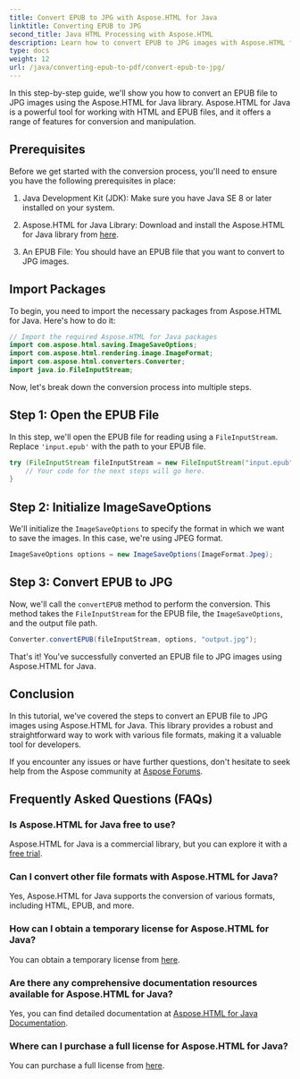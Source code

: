 ```yaml
---
title: Convert EPUB to JPG with Aspose.HTML for Java
linktitle: Converting EPUB to JPG
second_title: Java HTML Processing with Aspose.HTML
description: Learn how to convert EPUB to JPG images with Aspose.HTML for Java. Follow our step-by-step guide for seamless conversion.
type: docs
weight: 12
url: /java/converting-epub-to-pdf/convert-epub-to-jpg/
---
```


In this step-by-step guide, we'll show you how to convert an EPUB file to JPG images using the Aspose.HTML for Java library. Aspose.HTML for Java is a powerful tool for working with HTML and EPUB files, and it offers a range of features for conversion and manipulation.

## Prerequisites

Before we get started with the conversion process, you'll need to ensure you have the following prerequisites in place:

1. Java Development Kit (JDK): Make sure you have Java SE 8 or later installed on your system.

2. Aspose.HTML for Java Library: Download and install the Aspose.HTML for Java library from [here](https://releases.aspose.com/html/java/).

3. An EPUB File: You should have an EPUB file that you want to convert to JPG images.

## Import Packages

To begin, you need to import the necessary packages from Aspose.HTML for Java. Here's how to do it:

```java
// Import the required Aspose.HTML for Java packages
import com.aspose.html.saving.ImageSaveOptions;
import com.aspose.html.rendering.image.ImageFormat;
import com.aspose.html.converters.Converter;
import java.io.FileInputStream;
```

Now, let's break down the conversion process into multiple steps.

## Step 1: Open the EPUB File

In this step, we'll open the EPUB file for reading using a `FileInputStream`. Replace `'input.epub'` with the path to your EPUB file.

```java
try (FileInputStream fileInputStream = new FileInputStream("input.epub")) {
    // Your code for the next steps will go here.
}
```

## Step 2: Initialize ImageSaveOptions

We'll initialize the `ImageSaveOptions` to specify the format in which we want to save the images. In this case, we're using JPEG format.

```java
ImageSaveOptions options = new ImageSaveOptions(ImageFormat.Jpeg);
```

## Step 3: Convert EPUB to JPG

Now, we'll call the `convertEPUB` method to perform the conversion. This method takes the `FileInputStream` for the EPUB file, the `ImageSaveOptions`, and the output file path.

```java
Converter.convertEPUB(fileInputStream, options, "output.jpg");
```

That's it! You've successfully converted an EPUB file to JPG images using Aspose.HTML for Java.

## Conclusion

In this tutorial, we've covered the steps to convert an EPUB file to JPG images using Aspose.HTML for Java. This library provides a robust and straightforward way to work with various file formats, making it a valuable tool for developers.

If you encounter any issues or have further questions, don't hesitate to seek help from the Aspose community at [Aspose Forums](https://forum.aspose.com/).

## Frequently Asked Questions (FAQs)

### Is Aspose.HTML for Java free to use?
   Aspose.HTML for Java is a commercial library, but you can explore it with a [free trial](https://releases.aspose.com/).

### Can I convert other file formats with Aspose.HTML for Java?
   Yes, Aspose.HTML for Java supports the conversion of various formats, including HTML, EPUB, and more.

### How can I obtain a temporary license for Aspose.HTML for Java?
   You can obtain a temporary license from [here](https://purchase.aspose.com/temporary-license/).

### Are there any comprehensive documentation resources available for Aspose.HTML for Java?
   Yes, you can find detailed documentation at [Aspose.HTML for Java Documentation](https://reference.aspose.com/html/java/).

### Where can I purchase a full license for Aspose.HTML for Java?
   You can purchase a full license from [here](https://purchase.aspose.com/buy).



